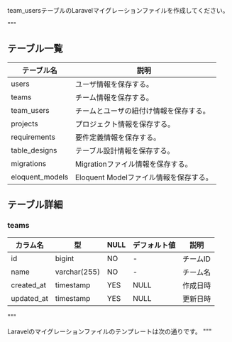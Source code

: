 team\_usersテーブルのLaravelマイグレーションファイルを作成してください。

"""

## テーブル一覧

| テーブル名 | 説明 |
|-|-|
| users | ユーザ情報を保存する。 |
| teams | チーム情報を保存する。 |
| team\_users | チームとユーザの紐付け情報を保存する。 |
| projects | プロジェクト情報を保存する。 |
| requirements | 要件定義情報を保存する。 |
| table\_designs | テーブル設計情報を保存する。 |
| migrations | Migrationファイル情報を保存する。 |
| eloquent\_models | Eloquent Modelファイル情報を保存する。 |

## テーブル詳細

### teams

| カラム名 | 型 | NULL | デフォルト値 | 説明 |
|-|-|-|-|-|
| id | bigint | NO | - | チームID |
| name | varchar(255) | NO | - | チーム名 |
| created\_at | timestamp | YES | NULL | 作成日時 |
| updated\_at | timestamp | YES | NULL | 更新日時 |
"""

Laravelのマイグレーションファイルのテンプレートは次の通りです。
"""

<?php

use Illuminate\Database\Migrations\Migration;
use Illuminate\Database\Schema\Blueprint;
use Illuminate\Support\Facades\Schema;

return new class extends Migration
{
    public function up(): void
    {

    }

    public function down(): void
    {
    }
};

"""
